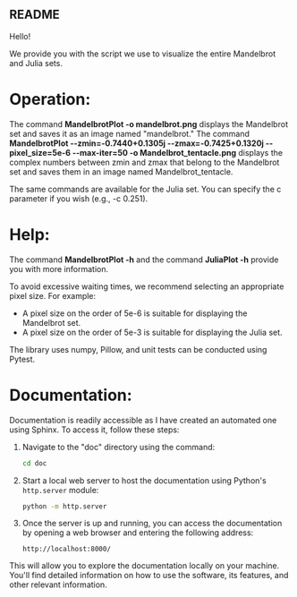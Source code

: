 ## README

Hello!

We provide you with the script we use to visualize the entire Mandelbrot and Julia sets.

# Operation:

The command **MandelbrotPlot -o mandelbrot.png** displays the Mandelbrot set and saves it as an image named "mandelbrot."
The command **MandelbrotPlot --zmin=-0.7440+0.1305j --zmax=-0.7425+0.1320j --pixel_size=5e-6 --max-iter=50 -o Mandelbrot_tentacle.png** displays the complex numbers between zmin and zmax that belong to the Mandelbrot set and saves them in an image named Mandelbrot_tentacle.

The same commands are available for the Julia set. You can specify the c parameter if you wish (e.g., -c 0.251).

# Help:

The command **MandelbrotPlot -h** and the command **JuliaPlot -h** provide you with more information.

To avoid excessive waiting times, we recommend selecting an appropriate pixel size. For example:
 - A pixel size on the order of 5e-6 is suitable for displaying the Mandelbrot set.
 - A pixel size on the order of 5e-3 is suitable for displaying the Julia set.

The library uses numpy, Pillow, and unit tests can be conducted using Pytest.


# Documentation:
Documentation is readily accessible as I have created an automated one using Sphinx. To access it, follow these steps:

1. Navigate to the "doc" directory using the command:
   ```bash
   cd doc
   ```

2. Start a local web server to host the documentation using Python's `http.server` module:
   ```bash
   python -m http.server
   ```

3. Once the server is up and running, you can access the documentation by opening a web browser and entering the following address:
   ```
   http://localhost:8000/
   ```

This will allow you to explore the documentation locally on your machine. You'll find detailed information on how to use the software, its features, and other relevant information.
